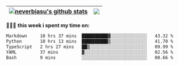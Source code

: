 | <a href="https://github.com/neverbiasu"><img align="center" src="https://github-readme-stats.vercel.app/api?username=neverbiasu&theme=dracula&show_icons=true&hide_border=true&count_private=true" alt="neverbiasu's github stats" /></a> | <a href="https://github.com/neverbiasu"><img align="center" src="https://github-readme-stats.vercel.app/api/top-langs/?username=neverbiasu&theme=dracula&show_icons=true&hide_border=true&layout=compact" /></a> |
| ------------- | ------------- |

👨🏾‍💻 **this week i spent my time on:**
<!--START_SECTION:waka-->

```txt
Markdown     10 hrs 37 mins  ██████████▓░░░░░░░░░░░░░░   43.32 %
Python       10 hrs 13 mins  ██████████▒░░░░░░░░░░░░░░   41.70 %
TypeScript   2 hrs 27 mins   ██▒░░░░░░░░░░░░░░░░░░░░░░   09.99 %
YAML         37 mins         ▓░░░░░░░░░░░░░░░░░░░░░░░░   02.56 %
Bash         9 mins          ░░░░░░░░░░░░░░░░░░░░░░░░░   00.66 %
```

<!--END_SECTION:waka-->
